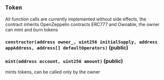 ## `Token`



All function calls are currently implemented without side effects,
the contract inherits OpenZeppelin contracts ERC777 and Ownable,
the owner can mint and burn tokens


### `constructor(address owner_, uint256 initialSupply, address appAddress, address[] defaultOperators)` (public)





### `mint(address account, uint256 amount)` (public)



mints tokens, can be called only by the owner



